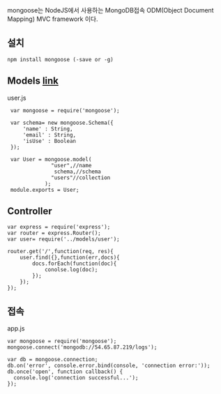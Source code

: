 mongoose는 NodeJS에서 사용하는 MongoDB접속 ODM(Object Document Mapping) MVC framework 이다.

## 설치
```
npm install mongoose (-save or -g)
```

## Models [link](http://mongoosejs.com/docs/models.html)
user.js
```
 var mongoose = require('mongoose');

 var schema= new mongoose.Schema({
     'name' : String,
     'email' : String,
     'isUse' : Boolean
 });

 var User = mongoose.model(
              "user",//name
               schema,//schema
              "users"//collection
            );
 module.exports = User;
```

## Controller
```
var express = require('express');
var router = express.Router();
var user= require('../models/user');

router.get('/',function(req, res){
    user.find({},function(err,docs){
        docs.forEach(function(doc){
            conolse.log(doc);
        });
    });
});
```

## 접속
app.js
```
var mongoose = require('mongoose');
mongoose.connect('mongodb://54.65.87.219/logs');

var db = mongoose.connection;
db.on('error', console.error.bind(console, 'connection error:'));
db.once('open', function callback() {
  console.log('connection successful...');
});

```


